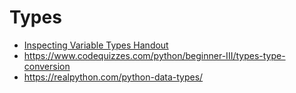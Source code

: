 # Types

- [Inspecting Variable Types Handout](https://docs.google.com/document/d/13Jj-vpqjXyaWXlBM8Zo-XyMoDkBuglGEWMjcc1JCiRY/)
- <https://www.codequizzes.com/python/beginner-III/types-type-conversion>
- <https://realpython.com/python-data-types/>
